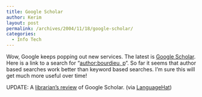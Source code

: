 ```yaml
---
title: Google Scholar
author: Kerim
layout: post
permalink: /archives/2004/11/18/google-scholar/
categories:
  - Info Tech
---
```

Wow, Google keeps popping out new services. The latest is <a href="http://scholar.google.com/" onclick="_gaq.push(['_trackEvent', 'outbound-article', 'http://scholar.google.com/', 'Google Scholar']);" >Google Scholar</a>. Here is a link to a search for &#8220;<a href="http://scholar.google.com/scholar?hl=en&#38;lr=&#38;q=author%3Abourdieu%2C+p&#38;btnG=Search" onclick="_gaq.push(['_trackEvent', 'outbound-article', 'http://scholar.google.com/scholar?hl=en&lr=&q=author%3Abourdieu%2C+p&btnG=Search', 'author:bourdieu, p']);" >author:bourdieu, p</a>&#8220;. So far it seems that author based searches work better than keyword based searches. I&#8217;m sure this will get much more useful over time!

UPDATE: A <a href="http://www.resourceshelf.com/2004/11/wow-its-google-scholar.html" onclick="_gaq.push(['_trackEvent', 'outbound-article', 'http://www.resourceshelf.com/2004/11/wow-its-google-scholar.html', 'librarian&#8217;s review']);" >librarian&#8217;s review</a> of Google Scholar. (via <a href="http://www.languagehat.com/archives/001641.php" onclick="_gaq.push(['_trackEvent', 'outbound-article', 'http://www.languagehat.com/archives/001641.php', 'LanguageHat']);" >LanguageHat</a>)

